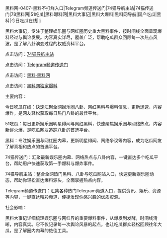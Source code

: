#
黑料网-0407-黑料不打烊入口|Telegram频道传送门|74猫导航主站|74猫传送门|78黑料网|51吃瓜|黑料曝料网|黑料大事记|黑料大爆料|黑料网导航|国产吃瓜|黑料|今日吃瓜在线|lj

黑料大事记，专注于整理娱乐圈与网红圈历史重大黑料事件，按时间线全面呈现爆料经过与舆论发展。内容真实详尽，覆盖广泛，帮助吃瓜群众回顾每一次热点风波，是了解八卦演变过程的权威资料平台。


点击访问：<a href="https://74mao.com/">74猫导航主站</a>

点击访问：<a href="https://74mao.com/">Telegram频道传送门</a>

点击访问：<a href="https://fge-7ja.pages.dev">黑料·黑料网</a>

点击访问：<a href="https://gdas.pages.dev/">黑料网独家爆料</a>


主要内容：

今日吃瓜在线：快速汇聚全网娱乐圈八卦、网红黑料与爆料信息，更新迅速、内容爆炸，是网友轻松获取每日热门八卦的最佳平台。

51吃瓜：每日更新娱乐圈明星绯闻与网红黑料，快速聚焦娱乐圈与网络热点，内容新鲜火爆，是吃瓜网友追踪八卦的首选平台。

黑料：专注娱乐圈与网红圈内幕，更新明星绯闻、网络争议等内容，成为吃瓜网友了解真相和热点的首选平台。

74猫传送门：汇聚最新娱乐圈内幕、网络热点与八卦内容，一键直达多个吃瓜平台，帮助用户快速获取第一手爆料与爆炸事件。

74猫导航主站：整合全网热门黑料、八卦与吃瓜网站入口，快速更新娱乐圈动态，帮助你轻松直达爆料源头，全面掌握热点内容。

Telegram频道传送门：汇集各种热门Telegram频道入口，提供资讯、娱乐、资源等内容，一键直达精彩频道，便捷发现你感兴趣的优质资源。

社会影响：

黑料大事记详细梳理娱乐圈与网红界的重要爆料事件，从爆发到发酵，时间线清晰，内容真实。它不仅记录每一次舆论风暴的起点，也让吃瓜群众轻松回顾往年大瓜，是了解圈内内幕的绝佳工具。

<span style="display:none;">[Canonical link](https://github.com/237858/42562 ）</span>
